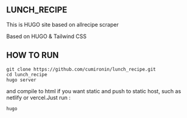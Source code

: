 ## LUNCH_RECIPE

This is HUGO site based on allrecipe scraper

Based on HUGO & Tailwind CSS

## HOW TO RUN

```
git clone https://github.com/cumironin/lunch_recipe.git
cd lunch_recipe
hugo server
```
and compile to html if you want static and push to static host,
such as netlify or vercel.Just run : 

```
hugo
```
